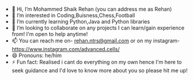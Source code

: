 - 👋 Hi, I’m Mohammed Shaik Rehan (you can address me as Rehan)
- 👀 I’m interested in Coding,Buisness,Chess,Football
- 🌱 I’m currently learning Python,Java and Python libraries
- 💞️ I’m looking to collaborate on any projects I can learn/gain experience from! I'm open to help anytime!
- 📫 You can reach me on- rehan.ntrs@gmail.com or on my instagram- https://www.instagram.com/advanced.cells/
- 😄 Pronouns: he/him
- ⚡ Fun fact: Realised i cant do everything on my own hence I'm here to seek guidance and I'd love to know more about you so please hit me up!

<!---
MohammedShaikRehan/MohammedShaikRehan is a ✨ special ✨ repository because its `README.md` (this file) appears on your GitHub profile.
You can click the Preview link to take a look at your changes.
--->
